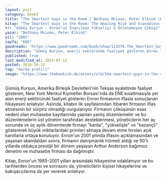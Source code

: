 ```yaml
---
layout: post  
category: book2  
title: "The Smartest Guys in the Room | Bethany McLean, Peter Elkind (Kitap)"  
kitap: "The Smartest Guys in the Room: The Amazing Rise and Scandalous Fall of Enron"  
tr: "Gümüş Kurşun - Enron'un İnanılmaz Yükselişi & Önlenemeyen Çöküşü"  
yazar: "Bethany McLean, Peter Elkind"  
yil: "2005"  
sayfa: "605"  
goodreads: "https://www.goodreads.com/book/show/113576.The_Smartest_Guys_in_the_Room"
description: "Gümüş Kurşun, enerji sektöründe faaliyet gösteren Enron firmasının iflasla son bulan hikayesini anlatıyor."
published: true
last_modified_at: 2021-07-12
posted: 2016-10-22
tag: "marka profili"
image: "https://www.thebookish.de/assets/old/the-smartest-guys-in-the-room.jpg"
---
```


Gümüş Kurşun, Amerika Birleşik Devletleri'nin Teksas eyaletinde faaliyet gösteren, New York Menkul Kıymetler Borsası'nda da ENE kısaltmasıyla yer alan enerji sektöründe faaliyet gösteren Enron firmasının iflasla sonuçlanan hikayesini anlatıyor. Aslında, kitabın ilk sayfalarından itibaren firmanın iflas etmesinin bir sürpriz olmadığı vurgulanıyor. Firmanın çöküşünün esas nedeni olan muhasebe kayıtlarında yapılan yanlış düzenlemeler ve bu düzenlemelerin üst yönetim tarafından desteklenmesi, yöneticilerin her ay sonunda ve üç aylık dönemlerde firmayı "karda", "yükselişte" ve "kazançlı" göstererek büyük miktarlardaki primleri almaya devam etme hırsları açık kanıtlarla ortaya konuluyor. Enron'un 2001 yılında iflasını açıklamasından ve yaşanan skandaldan sonra, firmanın danışmanlık hizmeti aldığı ve 90'lı yıllarda oldukça prestijli bir dönem yaşayan Arthur Anderson bağımsız denetim ve muhasebe firması da dağılmıştır.  
  
Kitap, Enron'un 1985-2001 yılları arasındaki hikayesine odaklanıyor ve bu tarihlerden öncesi ve sonrasını da, yöneticilerin kişisel hikayelerine ve bakışacçılarına da yer vererek anlatıyor.  
